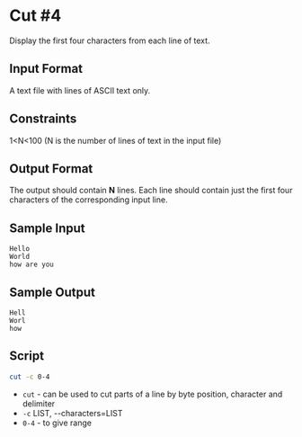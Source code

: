 # Cut #4
Display the first four characters from each line of text.

## Input Format

A text file with lines of ASCII text only.

## Constraints

1<N<100
(N is the number of lines of text in the input file)

## Output Format

The output should contain **N** lines. Each line should contain just the first four characters of the corresponding input line.

## Sample Input

    Hello
    World
    how are you
## Sample Output

    Hell
    Worl
    how 

## Script

```bash
cut -c 0-4
```

* `cut` - can be used to cut parts of a line by byte position, character and delimiter
* `-c` LIST, --characters=LIST
* `0-4` - to give range